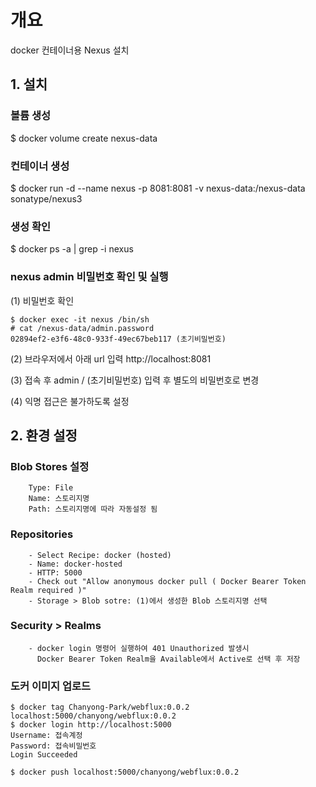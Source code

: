 # 개요
docker 컨테이너용 Nexus 설치

## 1. 설치
### 볼륨 생성
$ docker volume create nexus-data

### 컨테이너 생성
$ docker run -d --name nexus -p 8081:8081 -v nexus-data:/nexus-data sonatype/nexus3

### 생성 확인
$ docker ps -a | grep -i nexus

### nexus admin 비밀번호 확인 및 실행
(1) 비밀번호 확인
```
$ docker exec -it nexus /bin/sh
# cat /nexus-data/admin.password
02894ef2-e3f6-48c0-933f-49ec67beb117 (초기비밀번호)
```
(2) 브라우저에서 아래 url 입력
   http://localhost:8081 
   
(3) 접속 후 admin / (초기비밀번호) 입력 후 별도의 비밀번호로 변경

(4) 익명 접근은 불가하도록 설정

## 2. 환경 설정
### Blob Stores 설정
```
    Type: File
    Name: 스토리지명
    Path: 스토리지명에 따라 자동설정 됨
```
### Repositories
```
    - Select Recipe: docker (hosted)
    - Name: docker-hosted
	- HTTP: 5000
	- Check out "Allow anonymous docker pull ( Docker Bearer Token Realm required )"
	- Storage > Blob sotre: (1)에서 생성한 Blob 스토리지명 선택
```
### Security > Realms
```
    - docker login 명령어 실행하여 401 Unauthorized 발생시
	  Docker Bearer Token Realm을 Available에서 Active로 선택 후 저장
```
### 도커 이미지 업로드
```
$ docker tag Chanyong-Park/webflux:0.0.2 localhost:5000/chanyong/webflux:0.0.2
$ docker login http://localhost:5000
Username: 접속계정
Password: 접속비밀번호
Login Succeeded

$ docker push localhost:5000/chanyong/webflux:0.0.2
```
